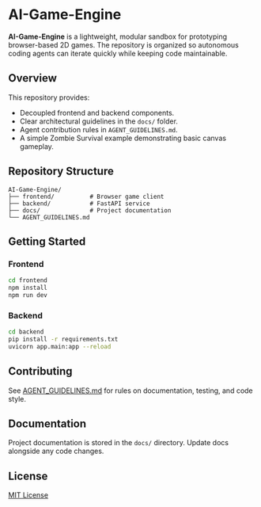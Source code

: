 # AI-Game-Engine

**AI-Game-Engine** is a lightweight, modular sandbox for prototyping browser-based 2D games. The repository is organized so autonomous coding agents can iterate quickly while keeping code maintainable.

## Overview

This repository provides:

* Decoupled frontend and backend components.
* Clear architectural guidelines in the `docs/` folder.
* Agent contribution rules in `AGENT_GUIDELINES.md`.
* A simple Zombie Survival example demonstrating basic canvas gameplay.

## Repository Structure

```plaintext
AI-Game-Engine/
├── frontend/          # Browser game client
├── backend/           # FastAPI service
├── docs/              # Project documentation
└── AGENT_GUIDELINES.md
```

## Getting Started

### Frontend

```bash
cd frontend
npm install
npm run dev
```

### Backend

```bash
cd backend
pip install -r requirements.txt
uvicorn app.main:app --reload
```

## Contributing

See [AGENT_GUIDELINES.md](AGENT_GUIDELINES.md) for rules on documentation, testing, and code style.

## Documentation

Project documentation is stored in the `docs/` directory. Update docs alongside any code changes.

## License

[MIT License](LICENSE)
